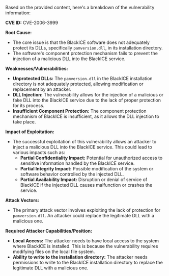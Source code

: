 Based on the provided content, here's a breakdown of the vulnerability information:

**CVE ID:** CVE-2006-3999

**Root Cause:**
- The core issue is that the BlackICE software does not adequately protect its DLLs, specifically `pamversion.dll`, in its installation directory.
- The software's component protection mechanism fails to prevent the injection of a malicious DLL into the BlackICE service.

**Weaknesses/Vulnerabilities:**
- **Unprotected DLLs:** The `pamversion.dll` in the BlackICE installation directory is not adequately protected, allowing modification or replacement by an attacker.
- **DLL Injection:** The vulnerability allows for the injection of a malicious or fake DLL into the BlackICE service due to the lack of proper protection for its process.
- **Insufficient Component Protection:** The component protection mechanism of BlackICE is insufficient, as it allows the DLL injection to take place.

**Impact of Exploitation:**
- The successful exploitation of this vulnerability allows an attacker to inject a malicious DLL into the BlackICE service. This could lead to various impacts such as:
    - **Partial Confidentiality Impact:** Potential for unauthorized access to sensitive information handled by the BlackICE service.
    - **Partial Integrity Impact:**  Possible modification of the system or software behavior controlled by the injected DLL.
    - **Partial Availability Impact:** Disruption or denial of service of BlackICE if the injected DLL causes malfunction or crashes the service.

**Attack Vectors:**
- The primary attack vector involves exploiting the lack of protection for `pamversion.dll`. An attacker could replace the legitimate DLL with a malicious one.

**Required Attacker Capabilities/Position:**
- **Local Access:** The attacker needs to have local access to the system where BlackICE is installed. This is because the vulnerability requires modifying files on the local file system.
- **Ability to write to the installation directory:** The attacker needs permissions to write to the BlackICE installation directory to replace the legitimate DLL with a malicious one.